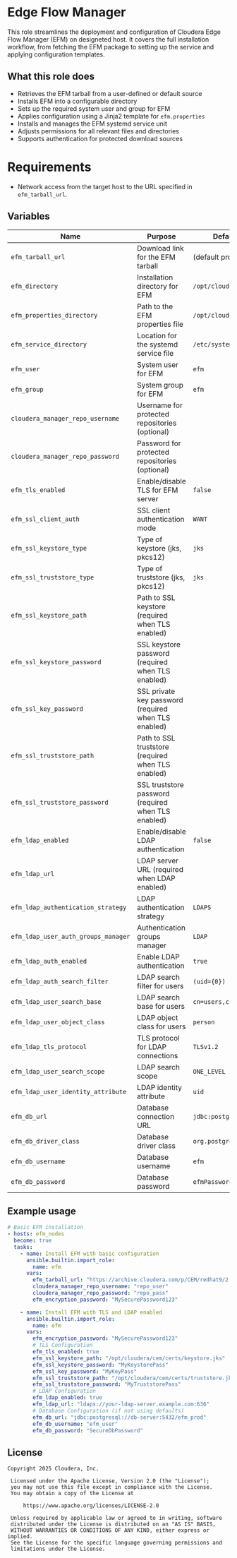 # Edge Flow Manager

This role streamlines the deployment and configuration of Cloudera Edge Flow Manager (EFM) on designeted host. It covers the full installation workflow, from fetching the EFM package to setting up the service and applying configuration templates.

## What this role does

- Retrieves the EFM tarball from a user-defined or default source
- Installs EFM into a configurable directory
- Sets up the required system user and group for EFM
- Applies configuration using a Jinja2 template for `efm.properties`
- Installs and manages the EFM systemd service unit
- Adjusts permissions for all relevant files and directories
- Supports authentication for protected download sources

# Requirements

- Network access from the target host to the URL specified in `efm_tarball_url`.

## Variables

| Name                            | Purpose                                                      | Default (see `defaults/main.yml`)           |
|----------------------------------|--------------------------------------------------------------|---------------------------------------------|
| `efm_tarball_url`                | Download link for the EFM tarball                            | (default provided in role)                  |
| `efm_directory`                  | Installation directory for EFM                               | `/opt/cloudera/cem`                         |
| `efm_properties_directory`       | Path to the EFM properties file                              | `/opt/cloudera/cem/efm/conf/efm.properties` |
| `efm_service_directory`          | Location for the systemd service file                        | `/etc/systemd/system/efm.service`           |
| `efm_user`                       | System user for EFM                                          | `efm`                                       |
| `efm_group`                      | System group for EFM                                         | `efm`                                       |
| `cloudera_manager_repo_username` | Username for protected repositories (optional)               |                                             |
| `cloudera_manager_repo_password` | Password for protected repositories (optional)               |                                             |
| `efm_tls_enabled` | Enable/disable TLS for EFM server | `false` |
| `efm_ssl_client_auth` | SSL client authentication mode | `WANT` |
| `efm_ssl_keystore_type` | Type of keystore (jks, pkcs12) | `jks` |
| `efm_ssl_truststore_type` | Type of truststore (jks, pkcs12) | `jks` |
| `efm_ssl_keystore_path` | Path to SSL keystore (required when TLS enabled) | |
| `efm_ssl_keystore_password` | SSL keystore password (required when TLS enabled) | |
| `efm_ssl_key_password` | SSL private key password (required when TLS enabled) | |
| `efm_ssl_truststore_path` | Path to SSL truststore (required when TLS enabled) | |
| `efm_ssl_truststore_password` | SSL truststore password (required when TLS enabled) | |
| `efm_ldap_enabled` | Enable/disable LDAP authentication | `false` |
| `efm_ldap_url` | LDAP server URL (required when LDAP enabled) | |
| `efm_ldap_authentication_strategy` | LDAP authentication strategy | `LDAPS` |
| `efm_ldap_user_auth_groups_manager` | Authentication groups manager | `LDAP` |
| `efm_ldap_auth_enabled` | Enable LDAP authentication | `true` |
| `efm_ldap_auth_search_filter` | LDAP search filter for users | `(uid={0})` |
| `efm_ldap_user_search_base` | LDAP search base for users | `cn=users,cn=accounts,dc=cldr,dc=internal` |
| `efm_ldap_user_object_class` | LDAP object class for users | `person` |
| `efm_ldap_tls_protocol` | TLS protocol for LDAP connections | `TLSv1.2` |
| `efm_ldap_user_search_scope` | LDAP search scope | `ONE_LEVEL` |
| `efm_ldap_user_identity_attribute` | LDAP identity attribute | `uid` |
| `efm_db_url` | Database connection URL | `jdbc:postgresql://localhost:5432/efm` |
| `efm_db_driver_class` | Database driver class | `org.postgresql.Driver` |
| `efm_db_username` | Database username | `efm` |
| `efm_db_password` | Database password | `efmPassword` |

## Example usage

```yaml
# Basic EFM installation
- hosts: efm_nodes
  become: true
  tasks:
    - name: Install EFM with basic configuration
      ansible.builtin.import_role:
        name: efm
      vars:
        efm_tarball_url: "https://archive.cloudera.com/p/CEM/redhat9/2.x/updates/2.2.0.0/tars/efm/efm-2.2.0.0-1-bin.tar.gz"
        cloudera_manager_repo_username: "repo_user"
        cloudera_manager_repo_password: "repo_pass"
        efm_encryption_password: "MySecurePassword123"

    - name: Install EFM with TLS and LDAP enabled
      ansible.builtin.import_role:
        name: efm
      vars:
        efm_encryption_password: "MySecurePassword123"
        # TLS Configuration
        efm_tls_enabled: true
        efm_ssl_keystore_path: "/opt/cloudera/cem/certs/keystore.jks"
        efm_ssl_keystore_password: "MyKeystorePass"
        efm_ssl_key_password: "MyKeyPass"
        efm_ssl_truststore_path: "/opt/cloudera/cem/certs/truststore.jks"
        efm_ssl_truststore_password: "MyTruststorePass"
        # LDAP Configuration
        efm_ldap_enabled: true
        efm_ldap_url: "ldaps://your-ldap-server.example.com:636"
        # Database Configuration (if not using defaults)
        efm_db_url: "jdbc:postgresql://db-server:5432/efm_prod"
        efm_db_username: "efm_user"
        efm_db_password: "SecureDbPassword"
```

## License

```
Copyright 2025 Cloudera, Inc.

 Licensed under the Apache License, Version 2.0 (the "License");
 you may not use this file except in compliance with the License.
 You may obtain a copy of the License at

     https://www.apache.org/licenses/LICENSE-2.0

 Unless required by applicable law or agreed to in writing, software
 distributed under the License is distributed on an "AS IS" BASIS,
 WITHOUT WARRANTIES OR CONDITIONS OF ANY KIND, either express or implied.
 See the License for the specific language governing permissions and
 limitations under the License.
```
